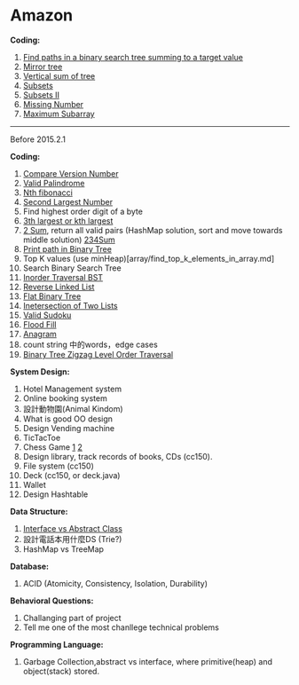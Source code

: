 # Amazon

**Coding:**
1. [Find paths in a binary search tree summing to a target value](binary_tree/path_sum_iii.md)
2. [Mirror tree](binary_tree/symmetric_tree.md)
3. [Vertical sum of tree](binary_tree/binary_tree_vertical_order_traversal.md)
4. [Subsets](unknown/subsets.md)
5. [Subsets II](unknown/subsets_ii.md)
6. [Missing Number](math/find_the_missing_number.md)
7. [Maximum Subarray](array/maximum_subarray.md)

---
Before 2015.2.1

**Coding:**
1. [Compare Version Number](string/compare_version_numbers.md)
2. [Valid Palindrome](string/valid_palindrome.md)
3. [Nth fibonacci](http://www.geeksforgeeks.org/program-for-nth-fibonacci-number/)
4. [Second Largest Number](array/find_second_largest_number.md)
5. Find highest order digit of a byte
6. [3th largest or kth largest](http://www.geeksforgeeks.org/k-largestor-smallest-elements-in-an-array/)
7. [2 Sum](array/2_sum.md), return all valid pairs (HashMap solution, sort and move towards middle solution) [234Sum](http://www.sigmainfy.com/blog/summary-of-ksum-problems.html)
8. [Print path in Binary Tree](binary_tree/binary_tree_path.html)
9. Top K values (use minHeap)[array/find_top_k_elements_in_array.md]
10. Search Binary Search Tree
11. [Inorder Traversal BST](binary_tree/inorder_traversal.md)
12. [Reverse Linked List](linked_list/reverse_linked_list.md)
13. [Flat Binary Tree](binary_tree/flatten_binary_tree_to_linked_list.md)
14. [Inetersection of Two Lists](linked_list/intersection_of_two_linked_lists.md)
15. [Valid Sudoku](array/valid_sudoku.md)
16. [Flood Fill](array/sorrounded_regions.md)
17. [Anagram](string/anagrams.md)
18. count string 中的words，edge cases
19. [Binary Tree Zigzag Level Order Traversal](binary_tree/binary_tree_zigzag_level_order_traversal.md)

**System Design:**
1. Hotel Management system
2. Online booking system
3. 設計動物園(Animal Kindom)
4. What is good OO design
5. Design Vending machine
6. TicTacToe
7. Chess Game [1](http://amitcodes.com/2014/02/04/object-oriented-design-for-chess-game/) [2](http://stackoverflow.com/questions/4168002/object-oriented-design-for-a-chess-game)
8. Design library, track records of books, CDs (cc150). 
9. File system (cc150)
10. Deck (cc150, or deck.java)
11. Wallet
12. Design Hashtable

**Data Structure:**
1. [Interface vs Abstract Class](http://www.programmerinterview.com/index.php/java-questions/interface-vs-abstract-class/)
2. 設計電話本用什麼DS (Trie?)
3. HashMap vs TreeMap

**Database:**
1. ACID (Atomicity, Consistency, Isolation, Durability)


**Behavioral Questions:**
1. Challanging part of project
2. Tell me one of the most chanllege technical problems


**Programming Language:**
1. Garbage Collection,abstract vs interface, where primitive(heap) and object(stack) stored.